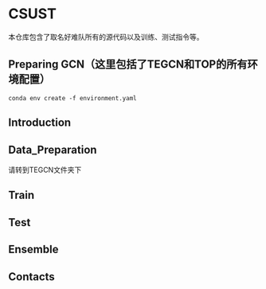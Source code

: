 # CSUST
本仓库包含了取名好难队所有的源代码以及训练、测试指令等。
## Preparing GCN（这里包括了TEGCN和TOP的所有环境配置）
```
conda env create -f environment.yaml
```
## Introduction

## Data_Preparation
请转到TEGCN文件夹下

## Train

## Test

## Ensemble

## Contacts

